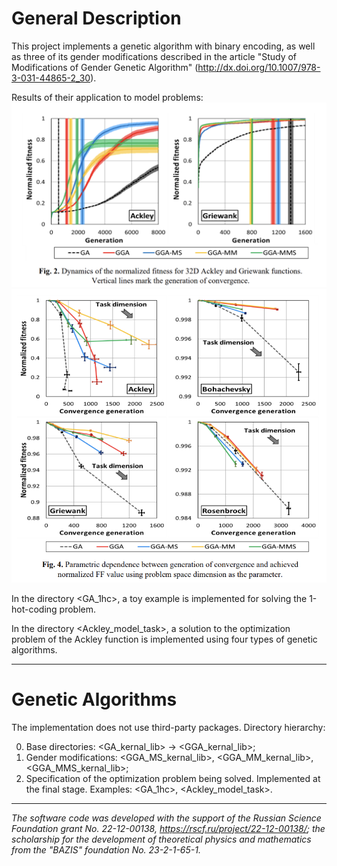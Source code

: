 # General Description
This project implements a genetic algorithm with binary encoding, as well as three of its gender modifications described in the article "Study of Modifications of Gender Genetic Algorithm" (http://dx.doi.org/10.1007/978-3-031-44865-2_30).

Results of their application to model problems:
![](/pictures/picture_1.png)
![](/pictures/picture_2.png)

In the directory <GA_1hc>, a toy example is implemented for solving the 1-hot-coding problem.

In the directory <Ackley_model_task>, a solution to the optimization problem of the Ackley function is implemented using four types of genetic algorithms.

---
# Genetic Algorithms
The implementation does not use third-party packages.
Directory hierarchy:

0) Base directories: <GA_kernal_lib> → <GGA_kernal_lib>;
1) Gender modifications: <GGA_MS_kernal_lib>, <GGA_MM_kernal_lib>, <GGA_MMS_kernal_lib>;
2) Specification of the optimization problem being solved. Implemented at the final stage. Examples: <GA_1hc>, <Ackley_model_task>.
---

*The software code was developed with the support of the Russian Science Foundation grant No. 22-12-00138, https://rscf.ru/project/22-12-00138/; the scholarship for the development of theoretical physics and mathematics from the "BAZIS" foundation No. 23-2-1-65-1.*
